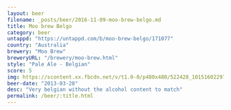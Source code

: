 ```yaml
---
layout: beer
filename: _posts/beer/2016-11-09-moo-brew-belgo.md
title: Moo brew Belgo
category: beer
untappd: "https://untappd.com/b/moo-brew-belgo/171077"
country: "Australia"
brewery: "Moo Brew"
breweryURL: "/brewery/moo-brew.html"
style: "Pale Ale - Belgian"
score: 5
img: https://scontent.xx.fbcdn.net/v/t1.0-0/p480x480/522428_10151602297908745_1068926570_n.jpg?oh=2f9e8346a94c6a3736ef8a660a0092d6&oe=5A266E43
beer-date: "2013-03-28"
desc: "Very belgian without the alcohol content to match"
permalink: /beer/:title.html
---
```

